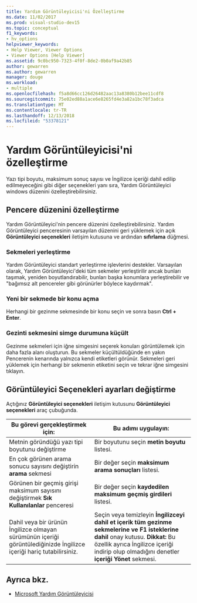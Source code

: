 ```yaml
---
title: Yardım Görüntüleyicisi'ni Özelleştirme
ms.date: 11/02/2017
ms.prod: visual-studio-dev15
ms.topic: conceptual
f1_keywords:
- hv_options
helpviewer_keywords:
- Help Viewer, Viewer Options
- Viewer Options [Help Viewer]
ms.assetid: 9c0bc950-7323-4f0f-8de2-0b0af9a42b85
author: gewarren
ms.author: gewarren
manager: douge
ms.workload:
- multiple
ms.openlocfilehash: f5a8d66cc126d26482aac13a8380b12bee11cdf8
ms.sourcegitcommit: 75e02ed88a1ace6e8265fd4e3a82a1bc78f3adca
ms.translationtype: MT
ms.contentlocale: tr-TR
ms.lasthandoff: 12/13/2018
ms.locfileid: "53378121"
---
```

# <a name="customize-the-help-viewer"></a>Yardım Görüntüleyicisi'ni özelleştirme
Yazı tipi boyutu, maksimum sonuç sayısı ve İngilizce içeriği dahil edilip edilmeyeceğini gibi diğer seçenekleri yanı sıra, Yardım Görüntüleyici windows düzenini özelleştirebilirsiniz.

## <a name="customizing-window-layout"></a>Pencere düzenini özelleştirme
Yardım Görüntüleyici'nin pencere düzenini özelleştirebilirsiniz. Yardım Görüntüleyici penceresinin varsayılan düzenini geri yüklemek için açık **Görüntüleyici seçenekleri** iletişim kutusuna ve ardından **sıfırlama** düğmesi.

### <a name="docking-tabs"></a>Sekmeleri yerleştirme
Yardım Görüntüleyici standart yerleştirme işlevlerini destekler. Varsayılan olarak, Yardım Görüntüleyici'deki tüm sekmeler yerleştirilir ancak bunları taşımak, yeniden boyutlandırabilir, bunları başka konumlara yerleştirebilir ve "bağımsız alt pencereler gibi görünürler böylece kaydırmak".

### <a name="opening-a-topic-in-a-new-tab"></a>Yeni bir sekmede bir konu açma
Herhangi bir gezinme sekmesinde bir konu seçin ve sonra basın **Ctrl + Enter**.

### <a name="minimize-a-navigation-tab"></a>Gezinti sekmesini simge durumuna küçült
Gezinme sekmeleri için iğne simgesini seçerek konuları görüntülemek için daha fazla alanı oluşturun. Bu sekmeler küçültüldüğünde en yakın Pencerenin kenarında yalnızca kendi etiketleri görünür. Sekmeleri geri yüklemek için herhangi bir sekmenin etiketini seçin ve tekrar iğne simgesini tıklayın.

## <a name="changing-settings-in-viewer-options"></a>Görüntüleyici Seçenekleri ayarları değiştirme
Açtığınız **Görüntüleyici seçenekleri** iletişim kutusunu **Görüntüleyici seçenekleri** araç çubuğunda.

|Bu görevi gerçekleştirmek için:|Bu adımı uygulayın:|
| - | - |
|Metnin göründüğü yazı tipi boyutunu değiştirme|Bir boyutunu seçin **metin boyutu** listesi.|
|En çok görünen arama sonucu sayısını değiştirin **arama** sekmesi|Bir değer seçin **maksimum arama sonuçları** listesi.|
|Görünen bir geçmiş girişi maksimum sayısını değiştirmek **Sık Kullanılanlar** penceresi|Bir değer seçin **kaydedilen maksimum geçmiş girdileri** listesi.|
|Dahil veya bir ürünün İngilizce olmayan sürümünün içeriği görüntülediğinizde İngilizce içeriği hariç tutabilirsiniz.|Seçin veya temizleyin **İngilizceyi dahil et içerik tüm gezinme sekmelerine ve F1 isteklerine dahil** onay kutusu. **Dikkat:**  Bu özellik ayrıca İngilizce içeriği indirip olup olmadığını denetler **içeriği Yönet** sekmesi.|

## <a name="see-also"></a>Ayrıca bkz.

- [Microsoft Yardım Görüntüleyicisi](../help-viewer/overview.md)